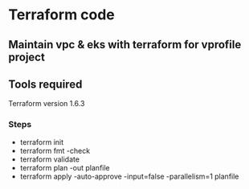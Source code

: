 # Terraform code 

## Maintain vpc & eks with terraform for vprofile project

## Tools required
Terraform version 1.6.3

### Steps
* terraform init 
* terraform fmt -check
* terraform validate
* terraform plan -out planfile
* terraform apply -auto-approve -input=false -parallelism=1 planfile
####
#####
